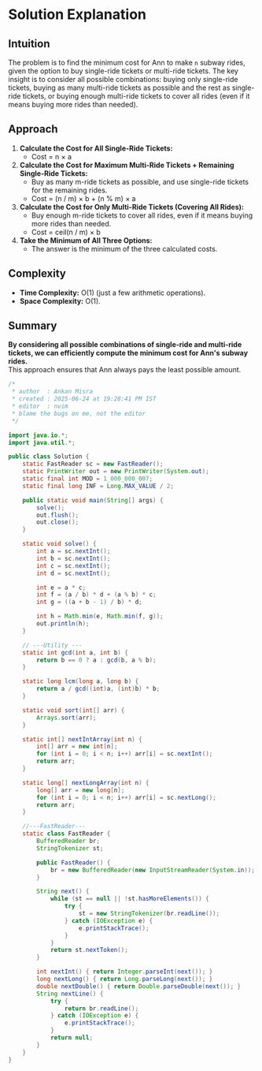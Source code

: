 # Solution Explanation

## Intuition
The problem is to find the minimum cost for Ann to make `n` subway rides, given the option to buy single-ride tickets or multi-ride tickets. The key insight is to consider all possible combinations: buying only single-ride tickets, buying as many multi-ride tickets as possible and the rest as single-ride tickets, or buying enough multi-ride tickets to cover all rides (even if it means buying more rides than needed).

## Approach
1. **Calculate the Cost for All Single-Ride Tickets:**  
   - Cost = n × a
2. **Calculate the Cost for Maximum Multi-Ride Tickets + Remaining Single-Ride Tickets:**  
   - Buy as many m-ride tickets as possible, and use single-ride tickets for the remaining rides.
   - Cost = (n / m) × b + (n % m) × a
3. **Calculate the Cost for Only Multi-Ride Tickets (Covering All Rides):**  
   - Buy enough m-ride tickets to cover all rides, even if it means buying more rides than needed.
   - Cost = ceil(n / m) × b
4. **Take the Minimum of All Three Options:**  
   - The answer is the minimum of the three calculated costs.

## Complexity
- **Time Complexity:** O(1) (just a few arithmetic operations).
- **Space Complexity:** O(1).

## Summary
**By considering all possible combinations of single-ride and multi-ride tickets, we can efficiently compute the minimum cost for Ann's subway rides.**  
This approach ensures that Ann always pays the least possible amount.

```java
/*
 * author  : Ankan Misra
 * created : 2025-06-24 at 19:28:41 PM IST
 * editor  : nvim
 * blame the bugs on me, not the editor
 */

import java.io.*;
import java.util.*;

public class Solution {
    static FastReader sc = new FastReader();
    static PrintWriter out = new PrintWriter(System.out);
    static final int MOD = 1_000_000_007;
    static final long INF = Long.MAX_VALUE / 2;

    public static void main(String[] args) {
        solve();
        out.flush();
        out.close();
    }

    static void solve() {
        int a = sc.nextInt();
        int b = sc.nextInt();
        int c = sc.nextInt();
        int d = sc.nextInt();

        int e = a * c;
        int f = (a / b) * d + (a % b) * c;
        int g = ((a + b - 1) / b) * d;

        int h = Math.min(e, Math.min(f, g));
        out.println(h);
    }

    // ---Utility ---
    static int gcd(int a, int b) {
        return b == 0 ? a : gcd(b, a % b);
    }

    static long lcm(long a, long b) {
        return a / gcd((int)a, (int)b) * b;
    }

    static void sort(int[] arr) {
        Arrays.sort(arr);
    }

    static int[] nextIntArray(int n) {
        int[] arr = new int[n];
        for (int i = 0; i < n; i++) arr[i] = sc.nextInt();
        return arr;
    }

    static long[] nextLongArray(int n) {
        long[] arr = new long[n];
        for (int i = 0; i < n; i++) arr[i] = sc.nextLong();
        return arr;
    }

    //---FastReader---
    static class FastReader {
        BufferedReader br;
        StringTokenizer st;

        public FastReader() {
            br = new BufferedReader(new InputStreamReader(System.in));
        }

        String next() {
            while (st == null || !st.hasMoreElements()) {
                try {
                    st = new StringTokenizer(br.readLine());
                } catch (IOException e) {
                    e.printStackTrace();
                }
            }
            return st.nextToken();
        }

        int nextInt() { return Integer.parseInt(next()); }
        long nextLong() { return Long.parseLong(next()); }
        double nextDouble() { return Double.parseDouble(next()); }
        String nextLine() {
            try {
                return br.readLine();
            } catch (IOException e) {
                e.printStackTrace();
            }
            return null;
        }
    }
}
